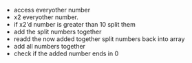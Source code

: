<!-- - detect a number -->
<!-- - detect multiple numbers -->
<!-- - detect non-numeric chars -->
<!-- - ingnore non-numeric chars -->
- access everyother number
- x2 everyother number.
- if x2'd number is greater than 10 split them
- add the split numbers together
- readd the now added together split numbers back into array
- add all numbers together
- check if the added number ends in 0